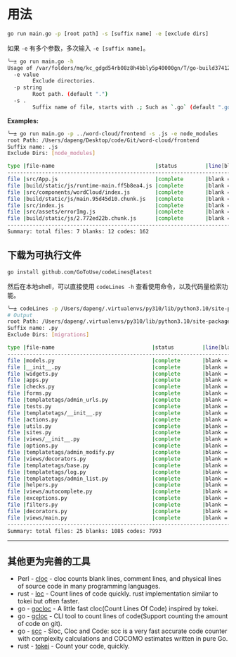 # 用法

```bash
go run main.go -p [root path] -s [suffix name] -e [exclude dirs]
```

如果 `-e` 有多个参数，多次输入 `-e [suffix name]`。 

```bash
╰─± go run main.go -h                                              
Usage of /var/folders/mq/kc_gdgd54rb08z8h4bbly5p40000gn/T/go-build3741289270/b001/exe/main:
  -e value
        Exclude directories.
  -p string
        Root path. (default ".")
  -s .
        Suffix name of file, starts with .; Such as `.go` (default ".go")
```

**Examples:**

```bash
╰─± go run main.go -p ../word-cloud/frontend -s .js -e node_modules
root Path: /Users/dapeng/Desktop/code/Git/word-cloud/frontend
Suffix name: .js
Exclude Dirs: [node_modules]

type |file-name                                |status         |line[blank]    |line[code]
------------------------------------------------------------------------------------------
file |src/App.js                               |complete       |blank = 2      |line = 23
file |build/static/js/runtime-main.ff5b8ea4.js |complete       |blank = 0      |line = 2
file |src/components/wordCloud/index.js        |complete       |blank = 9      |line = 111
file |build/static/js/main.95d45d10.chunk.js   |complete       |blank = 0      |line = 2
file |src/index.js                             |complete       |blank = 1      |line = 19
file |src/assets/errorImg.js                   |complete       |blank = 0      |line = 2
file |build/static/js/2.772ed22b.chunk.js      |complete       |blank = 0      |line = 3
------------------------------------------------------------------------------------------
Summary: total files: 7 blanks: 12 codes: 162
```

## 下载为可执行文件

```bash
go install github.com/GoToUse/codeLines@latest
```

然后在本地shell，可以直接使用 `codeLines -h` 查看使用命令，以及代码量检索功能。

```bash
╰─± codeLines -p /Users/dapeng/.virtualenvs/py310/lib/python3.10/site-packages/django/contrib/admin/ -s .py -e "migrations"
# Output
root Path: /Users/dapeng/.virtualenvs/py310/lib/python3.10/site-packages/django/contrib/admin
Suffix name: .py
Exclude Dirs: [migrations]

type |file-name                               |status         |line[blank]    |line[code]
-----------------------------------------------------------------------------------------
file |models.py                               |complete       |blank = 22     |line = 168
file |__init__.py                             |complete       |blank = 3      |line = 47
file |widgets.py                              |complete       |blank = 92     |line = 495
file |apps.py                                 |complete       |blank = 8      |line = 19
file |checks.py                               |complete       |blank = 115    |line = 1235
file |forms.py                                |complete       |blank = 6      |line = 25
file |templatetags/admin_urls.py              |complete       |blank = 17     |line = 49
file |tests.py                                |complete       |blank = 38     |line = 196
file |templatetags/__init__.py                |complete       |blank = 0      |line = 0
file |actions.py                              |complete       |blank = 12     |line = 84
file |utils.py                                |complete       |blank = 77     |line = 501
file |sites.py                                |complete       |blank = 98     |line = 508
file |views/__init__.py                       |complete       |blank = 0      |line = 0
file |options.py                              |complete       |blank = 274    |line = 2232
file |templatetags/admin_modify.py            |complete       |blank = 17     |line = 133
file |views/decorators.py                     |complete       |blank = 2      |line = 17
file |templatetags/base.py                    |complete       |blank = 5      |line = 40
file |templatetags/log.py                     |complete       |blank = 12     |line = 57
file |templatetags/admin_list.py              |complete       |blank = 60     |line = 473
file |helpers.py                              |complete       |blank = 68     |line = 492
file |views/autocomplete.py                   |complete       |blank = 18     |line = 104
file |exceptions.py                           |complete       |blank = 6      |line = 7
file |filters.py                              |complete       |blank = 70     |line = 480
file |decorators.py                           |complete       |blank = 23     |line = 88
file |views/main.py                           |complete       |blank = 42     |line = 543
-----------------------------------------------------------------------------------------
Summary: total files: 25 blanks: 1085 codes: 7993

```

-----------------------------
## 其他更为完善的工具

- Perl - [cloc](https://github.com/AlDanial/cloc) - cloc counts blank lines, comment lines, and physical lines of source code in many programming languages.
- rust - [loc](https://github.com/cgag/loc) - Count lines of code quickly. rust implementation similar to tokei but often faster.
- go - [gocloc](https://github.com/hhatto/gocloc) - A little fast cloc(Count Lines Of Code) inspired by tokei.
- go - [gcloc](https://github.com/JoaoDanielRufino/gcloc) - CLI tool to count lines of code(Support counting the amount of code on git).
- go - [scc](https://github.com/boyter/scc/) - Sloc, Cloc and Code: scc is a very fast accurate code counter with complexity calculations and COCOMO estimates written in pure Go.
- rust - [tokei](https://github.com/XAMPPRocky/tokei) - Count your code, quickly.
